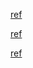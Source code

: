 [ref](https://medium.com/age-of-awareness/setup-react-with-webpack-and-babel-5114a14a47e9)

[ref](https://github.com/privatenumber/esbuild-loader-examples/tree/master/examples/react)

[ref](https://github.com/RiyaNegi/react-webpack)

